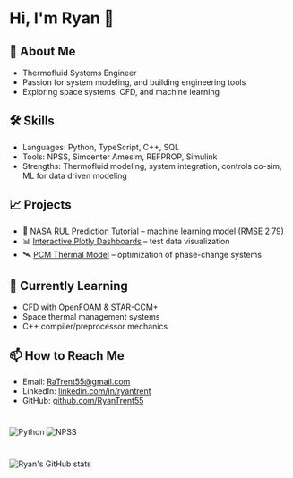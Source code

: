 # Hi, I'm Ryan 👋

## 🚀 About Me
- Thermofluid Systems Engineer 
- Passion for system modeling, and building engineering tools
- Exploring space systems, CFD, and machine learning

## 🛠️ Skills
- Languages: Python, TypeScript, C++, SQL
- Tools: NPSS, Simcenter Amesim, REFPROP, Simulink
- Strengths: Thermofluid modeling, system integration, controls co-sim, ML for data driven modeling

## 📈 Projects
- 🔬 [NASA RUL Prediction Tutorial](https://github.com/ratrent55/NASA_RUL) – machine learning model (RMSE 2.79)
- 📊 [Interactive Plotly Dashboards](https://github.com/YourRepo/Plotly-Dashboards) – test data visualization
- 🛰️ [PCM Thermal Model](https://github.com/YourRepo/PCM-Thermal-Model) – optimization of phase-change systems

## 🌱 Currently Learning
- CFD with OpenFOAM & STAR-CCM+
- Space thermal management systems
- C++ compiler/preprocessor mechanics

## 📫 How to Reach Me
- Email: [RaTrent55@gmail.com](mailto:RaTrent55@gmail.com)
- LinkedIn: [linkedin.com/in/ryantrent](https://linkedin.com/in/ryantrent)
- GitHub: [github.com/RyanTrent55](https://github.com/RyanTrent55)

#
![Python](https://img.shields.io/badge/Python-3.11-blue?logo=python)
![NPSS](https://img.shields.io/badge/NPSS-C++-lightgrey)

#
![Ryan's GitHub stats](https://github-readme-stats.vercel.app/api?username=ratrent55&show_icons=true&theme=dark)
